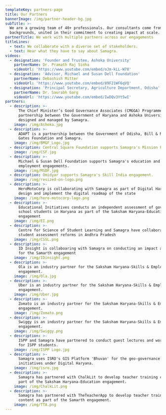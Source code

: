 ```yaml
---
templateKey: partners-page
title: Our Partners
bannerImage: /img/partner-header-bg.jpg
subTitle: >-
  We are a growing team of 40+ professionals. Our consultants come from diverse
  backgrounds, united in their commitment to creating impact at scale.
partnerTitle: We work with multiple partners across our engagements
titleLines:
  - text: We collaborate with a diverse set of stakeholders.
  - text: Hear what they have to say about Samagra.
videos:
  - designation: 'Founder and Trustee, Ashoka University'
    partnerName: Dr. Pramath Raj Sinha
    videoUrl: 'https://www.youtube.com/embed/oJm-kLL-W78'
  - designation: 'Advisor, Michael and Susan Dell Foundation'
    partnerName: Debashish Mitter
    videoUrl: 'https://www.youtube.com/embed/89F21WF6qVQ'
  - designation: 'Principal Secretary, Agriculture Department, Odisha'
    partnerName: Dr. Saurabh Garg
    videoUrl: 'https://www.youtube.com/embed/IwDQv3Yt5wI'
partners:
  - description: >-
      The Chief Minister’s Good Governance Associates (CMGGA) Programme is a
      partnership between the Government of Haryana and Ashoka University,
      designed and managed by Samagra.
    image: /img/Ashoka.jpg
  - description: >-
      ADAPT is a partnership between the Government of Odisha, Bill & Melinda
      Gates Foundation and Samagra.
    image: /img/BMGF_Logo.jpg
  - description: Central Square Foundation supports Samagra's Mission Prerna engagement.
    image: /img/CSF.jpg
  - description: >-
      Michael & Susan Dell Foundation supports Samagra's education and
      employment engagements.
    image: /img/MSDF.jpg
  - description: Omidyar supports Samagra's Skill India engagement.
    image: /img/resized-on-logo.png
  - description: >-
      HeroMotoCorp is collaborating with Samagra as part of Digital Haryana to
      design and implement the digital roadmap of the state
    image: /img/hero-motocorp-logo.png
  - description: >-
      Educational Initiatives conducts an independent assessment of government
      school students in Haryana as part of the Saksham Haryana-Education
      engagement
    image: /img/EI.png
  - description: >-
      Centre for Science of Student Learning and Samagra have collaborated on
      student assessment reforms in Andhra Pradesh
    image: /img/CSSL.png
  - description: >-
      ID Insight is collaboaring with Samagra on conducting an impact assessment
      for the Samarth engagement
    image: /img/IDinsight.png
  - description: >-
      Ola is an industry partner for the Saksham Haryana-Skills & Employment
      engagement.
    image: /img/Ola.jpg
  - description: >-
      Uber is an industry partner for the Saksham Haryana-Skills & Employment
      engagement.
    image: /img/Uber.jpg
  - description: >-
      Zomato is an industry partner for the Saksham Haryana-Skills & Employment
      engagement.
    image: /img/Zomato.png
  - description: >-
      Swiggy is an industry partner for the Saksham Haryana-Skills & Employment
      engagement.
    image: /img/Swiggy.png
  - description: >-
      ISPP and Samagra have partnered to conduct guest lectures and workshops
      for ISPP students.
    image: /img/ISPP Logo.jpg
  - description: >-
      Samagra uses ISRO's GIS Platform 'Bhuvan' for the geo-governance
      initiatives under Digital Haryana.
    image: /img/isro.jpg
  - description: >-
      Samagra has partnered with ChalkLit to develop teacher training content as
      part of the Saksham Haryana-Education engagement.
    image: /img/ChalkLit.png
  - description: >-
      Samagra has partnered with TheTeacherApp to develop teacher training
      content as part of the Samarth engagement.
    image: /img/TTA.png
---
```


